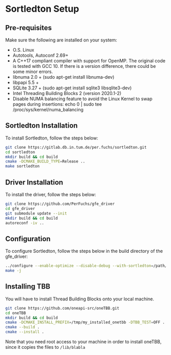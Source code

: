 # Sortledton Setup

## Pre-requisites
Make sure the following are installed on your system:
- O.S. Linux
- Autotools, Autoconf 2.69+
- A C++17 compliant compiler with support for OpenMP. The original code is tested with GCC 10. If there is a version difference, there could be some minor errors.
- libnuma 2.0 + (sudo apt-get install libnuma-dev)
- libpapi 5.5 +
- SQLite 3.27 + (sudo apt-get install sqlite3 libsqlite3-dev)
- Intel Threading Building Blocks 2 (version 2020.1-2)
- Disable NUMA balancing feature to avoid the Linux Kernel to swap pages during insertions: echo 0 | sudo tee  /proc/sys/kernel/numa_balancing


## Sortledton Installation
To install Sortledton, follow the steps below:

```bash
git clone https://gitlab.db.in.tum.de/per.fuchs/sortledton.git
cd sortledton
mkdir build && cd build
cmake -DCMAKE_BUILD_TYPE=Release ..
make sortledton
```

## Driver Installation
To install the driver, follow the steps below:

```bash
git clone https://github.com/PerFuchs/gfe_driver
cd gfe_driver
git submodule update --init
mkdir build && cd build
autoreconf -iv ..
```


## Configuration
To configure Sortledton, follow the steps below in the build directory of the gfe_driver:

```bash
../configure --enable-optimize --disable-debug --with-sortledton=/path/to/microbenchmark/build   
make -j
```

## Installing TBB
You will have to install Thread Building Blocks onto your local machine.

```bash
git clone https://github.com/oneapi-src/oneTBB.git
cd oneTBB
mkdir build && cd build
cmake -DCMAKE_INSTALL_PREFIX=/tmp/my_installed_onetbb -DTBB_TEST=OFF ..
cmake --build .
cmake --install .
```

Note that you need root access to your machine in order to install oneTBB, since it copies the files to  ```/lib/blabla```
